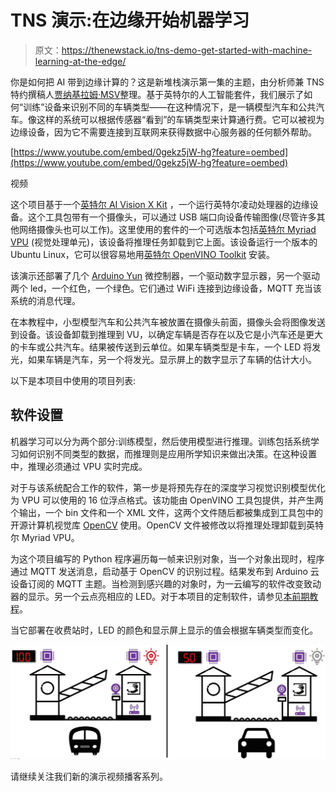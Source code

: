 # TNS 演示:在边缘开始机器学习

> 原文：<https://thenewstack.io/tns-demo-get-started-with-machine-learning-at-the-edge/>

你是如何把 AI 带到边缘计算的？这是新堆栈演示第一集的主题，由分析师兼 TNS 特约撰稿人[贾纳基拉姆·MSV](https://thenewstack.io/author/janakiram/)整理。基于英特尔的人工智能套件，我们展示了如何“训练”设备来识别不同的车辆类型——在这种情况下，是一辆模型汽车和公共汽车。像这样的系统可以根据传感器“看到”的车辆类型来计算通行费。它可以被视为边缘设备，因为它不需要连接到互联网来获得数据中心服务器的任何额外帮助。

[https://www.youtube.com/embed/0gekz5jW-hg?feature=oembed](https://www.youtube.com/embed/0gekz5jW-hg?feature=oembed)

视频

这个项目基于一个[英特尔 AI Vision X Kit](https://software.intel.com/en-us/iot/hardware/up-squared-ai-vision-dev-kit) ，一个运行英特尔凌动处理器的边缘设备。这个工具包带有一个摄像头，可以通过 USB 端口向设备传输图像(尽管许多其他网络摄像头也可以工作)。这里使用的套件的一个可选版本包括[英特尔 Myriad VPU](https://www.movidius.com/myriad2) (视觉处理单元)，该设备将推理任务卸载到它上面。该设备运行一个版本的 Ubuntu Linux，它可以很容易地用[英特尔 OpenVINO Toolkit](/intel-openvino-brings-ai-inferencing-to-the-desktop/) 安装。

该演示还部署了几个 [Arduino Yun](https://store.arduino.cc/usa/arduino-yun-rev-2) 微控制器，一个驱动数字显示器，另一个驱动两个 led，一个红色，一个绿色。它们通过 WiFi 连接到边缘设备，MQTT 充当该系统的消息代理。

在本教程中，小型模型汽车和公共汽车被放置在摄像头前面，摄像头会将图像发送到设备。该设备卸载到推理到 VU，以确定车辆是否存在以及它是小汽车还是更大的卡车或公共汽车。结果被传送到云单位。如果车辆类型是卡车，一个 LED 将发光，如果车辆是汽车，另一个将发光。显示屏上的数字显示了车辆的估计大小。

以下是本项目中使用的项目列表:

## 软件设置

机器学习可以分为两个部分:训练模型，然后使用模型进行推理。训练包括系统学习如何识别不同类型的数据，而推理则是应用所学知识来做出决策。在这种设置中，推理必须通过 VPU 实时完成。

对于与该系统配合工作的软件，第一步是将预先存在的深度学习视觉识别模型优化为 VPU 可以使用的 16 位浮点格式。该功能由 OpenVINO 工具包提供，并产生两个输出，一个 bin 文件和一个 XML 文件，这两个文件随后都被集成到工具包中的开源计算机视觉库 [OpenCV](https://sourceforge.net/projects/opencvlibrary/) 使用。OpenCV 文件被修改以将推理处理卸载到英特尔 Myriad VPU。

为这个项目编写的 Python 程序遍历每一帧来识别对象，当一个对象出现时，程序通过 MQTT 发送消息，启动基于 OpenCV 的识别过程。结果发布到 Arduino 云设备订阅的 MQTT 主题。当检测到感兴趣的对象时，为一云编写的软件改变致动器的显示。另一个云点亮相应的 LED。对于本项目的定制软件，请参见[本前期教程](https://thenewstack.io/how-i-built-an-aiot-project-with-intel-ai-vision-x-developer-kit-and-arduino-yun/)。

当它部署在收费站时，LED 的颜色和显示屏上显示的值会根据车辆类型而变化。

[![](img/856085b3a16513d5e97f54d8704ec017.png)](https://thenewstack.io/how-i-built-an-aiot-project-with-intel-ai-vision-x-developer-kit-and-arduino-yun/aiot-1/)

请继续关注我们新的演示视频播客系列。

<svg xmlns:xlink="http://www.w3.org/1999/xlink" viewBox="0 0 68 31" version="1.1"><title>Group</title> <desc>Created with Sketch.</desc></svg>